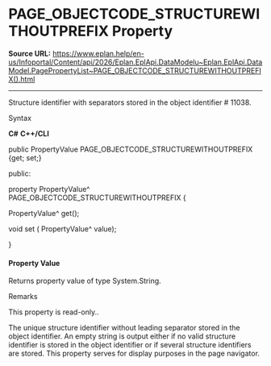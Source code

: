 # PAGE_OBJECTCODE_STRUCTUREWITHOUTPREFIX Property

**Source URL:** https://www.eplan.help/en-us/Infoportal/Content/api/2026/Eplan.EplApi.DataModelu~Eplan.EplApi.DataModel.PagePropertyList~PAGE_OBJECTCODE_STRUCTUREWITHOUTPREFIX().html

---

Structure identifier with separators stored in the object identifier # 11038.

Syntax

**C#**
**C++/CLI**


public PropertyValue PAGE_OBJECTCODE_STRUCTUREWITHOUTPREFIX {get; set;}

public:

property PropertyValue^ PAGE_OBJECTCODE_STRUCTUREWITHOUTPREFIX {

   PropertyValue^ get();

   void set (    PropertyValue^ value);

}


#### Property Value

Returns property value of type System.String.

Remarks

This property is read-only..

The unique structure identifier without leading separator stored in the object identifier. An empty string is output either if no valid structure identifier is stored in the object identifier or if several structure identifiers are stored. This property serves for display purposes in the page navigator.
